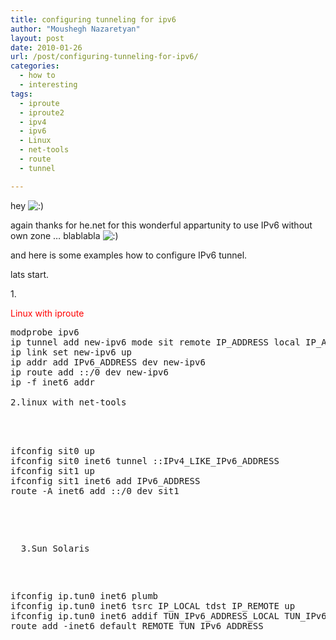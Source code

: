 ```yaml
---
title: configuring tunneling for ipv6
author: "Moushegh Nazaretyan"
layout: post
date: 2010-01-26
url: /post/configuring-tunneling-for-ipv6/
categories:
  - how to
  - interesting
tags:
  - iproute
  - iproute2
  - ipv4
  - ipv6
  - Linux
  - net-tools
  - route
  - tunnel

---
```

hey <img src="http://i1.wp.com/nazaretyan.com/wp-includes/images/smilies/icon_smile.gif?w=625" alt=":)" class="wp-smiley" data-recalc-dims="1" />

again thanks for he.net for this wonderful appartunity to use IPv6 without own zone &#8230; blablabla <img src="http://i1.wp.com/nazaretyan.com/wp-includes/images/smilies/icon_smile.gif?w=625" alt=":)" class="wp-smiley" data-recalc-dims="1" />

and here is some examples how to configure IPv6 tunnel.

lats start.

<!--more-->1.

<span style="color: #ff0000;">Linux with iproute </span>

<pre>modprobe ipv6
ip tunnel add new-ipv6 mode sit remote IP_ADDRESS local IP_ADDRESS ttl 255
ip link set new-ipv6 up
ip addr add IPv6_ADDRESS dev new-ipv6
ip route add ::/0 dev new-ipv6
ip -f inet6 addr

2.linux with net-tools



<pre>ifconfig sit0 up
ifconfig sit0 inet6 tunnel ::IPv4_LIKE_IPv6_ADDRESS
ifconfig sit1 up
ifconfig sit1 inet6 add IPv6_ADDRESS
route -A inet6 add ::/0 dev sit1</pre>


<p>
  3.Sun Solaris
</p>


<pre>ifconfig ip.tun0 inet6 plumb
ifconfig ip.tun0 inet6 tsrc IP_LOCAL tdst IP_REMOTE up
ifconfig ip.tun0 inet6 addif TUN_IPv6_ADDRESS_LOCAL TUN_IPv6_ADDRESS_REMOTE up
route add -inet6 default REMOTE_TUN_IPv6_ADDRESS</pre>


